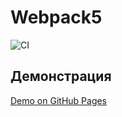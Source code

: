 # Webpack5

![CI](https://github.com/RomanKarsunkinWebPS2005/actions/actions/workflows/web.yml/badge.svg)

## Демонстрация
[Demo on GitHub Pages](https://RomanKarsunkinWebPS2005.github.io/actions/)
